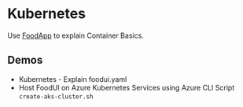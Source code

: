 # Kubernetes

Use [FoodApp](https://github.com/arambazamba/food-app) to explain Container Basics.

## Demos

- Kubernetes - Explain foodui.yaml
- Host FoodUI on Azure Kubernetes Services using Azure CLI Script `create-aks-cluster.sh`